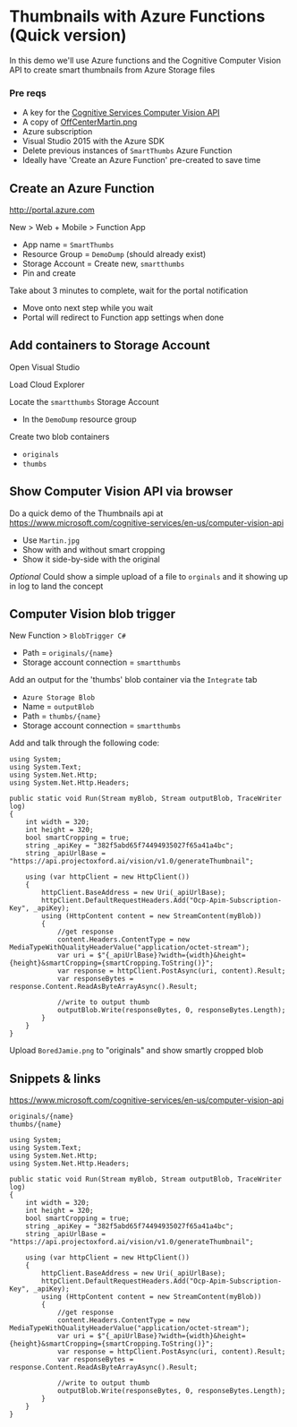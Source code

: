 # Thumbnails with Azure Functions (Quick version)
In this demo we'll use Azure functions and the Cognitive Computer Vision API to create smart thumbnails from Azure Storage files

### Pre reqs
* A key for the [Cognitive Services Computer Vision API](https://www.microsoft.com/cognitive-services/en-us/computer-vision-api)
* A copy of [OffCenterMartin.png](https://raw.githubusercontent.com/martinkearn/Content/master/Blogs/Images/OffCenterMartin.png)
* Azure subscription
* Visual Studio 2015 with the Azure SDK
* Delete previous instances of `SmartThumbs` Azure Function
* Ideally have 'Create an Azure Function' pre-created to save time

## Create an Azure Function
http://portal.azure.com

New > Web + Mobile > Function App
* App name = `SmartThumbs`
* Resource Group = `DemoDump` (should already exist)
* Storage Account = Create new, `smartthumbs`
* Pin and create

Take about 3 minutes to complete, wait for the portal notification
* Move onto next step while you wait
* Portal will redirect to Function app settings when done

## Add containers to Storage Account
Open Visual Studio

Load Cloud Explorer

Locate the `smartthumbs` Storage Account
* In the `DemoDump` resource group

Create two blob containers 
* `originals`
* `thumbs`

## Show Computer Vision API via browser
Do a quick demo of the Thumbnails api at https://www.microsoft.com/cognitive-services/en-us/computer-vision-api
* Use `Martin.jpg`
* Show with and without smart cropping
* Show it side-by-side with the original

_Optional_ Could show a simple upload of a file to `orginals` and it showing up in log to land the concept

## Computer Vision blob trigger
New Function > `BlobTrigger C#`
* Path = `originals/{name}`
* Storage account connection = `smartthumbs`

Add an output for the 'thumbs' blob container via the `Integrate` tab
* `Azure Storage Blob`
* Name = `outputBlob`
* Path = `thumbs/{name}`
* Storage account connection = `smartthumbs`

Add and talk through the following code:

```
using System;
using System.Text;
using System.Net.Http;
using System.Net.Http.Headers;

public static void Run(Stream myBlob, Stream outputBlob, TraceWriter log)
{
    int width = 320;
    int height = 320;
    bool smartCropping = true;
    string _apiKey = "382f5abd65f74494935027f65a41a4bc";
    string _apiUrlBase = "https://api.projectoxford.ai/vision/v1.0/generateThumbnail";
    
    using (var httpClient = new HttpClient())
    {
        httpClient.BaseAddress = new Uri(_apiUrlBase);
        httpClient.DefaultRequestHeaders.Add("Ocp-Apim-Subscription-Key", _apiKey);
        using (HttpContent content = new StreamContent(myBlob))
        {
            //get response
            content.Headers.ContentType = new MediaTypeWithQualityHeaderValue("application/octet-stream");
            var uri = $"{_apiUrlBase}?width={width}&height={height}&smartCropping={smartCropping.ToString()}";
            var response = httpClient.PostAsync(uri, content).Result;
            var responseBytes = response.Content.ReadAsByteArrayAsync().Result;
            
            //write to output thumb
            outputBlob.Write(responseBytes, 0, responseBytes.Length);
        }
    }
}
```

Upload `BoredJamie.png` to "originals" and show smartly cropped blob

## Snippets & links
https://www.microsoft.com/cognitive-services/en-us/computer-vision-api

```
originals/{name}
thumbs/{name}
```

```
using System;
using System.Text;
using System.Net.Http;
using System.Net.Http.Headers;

public static void Run(Stream myBlob, Stream outputBlob, TraceWriter log)
{
    int width = 320;
    int height = 320;
    bool smartCropping = true;
    string _apiKey = "382f5abd65f74494935027f65a41a4bc";
    string _apiUrlBase = "https://api.projectoxford.ai/vision/v1.0/generateThumbnail";
    
    using (var httpClient = new HttpClient())
    {
        httpClient.BaseAddress = new Uri(_apiUrlBase);
        httpClient.DefaultRequestHeaders.Add("Ocp-Apim-Subscription-Key", _apiKey);
        using (HttpContent content = new StreamContent(myBlob))
        {
            //get response
            content.Headers.ContentType = new MediaTypeWithQualityHeaderValue("application/octet-stream");
            var uri = $"{_apiUrlBase}?width={width}&height={height}&smartCropping={smartCropping.ToString()}";
            var response = httpClient.PostAsync(uri, content).Result;
            var responseBytes = response.Content.ReadAsByteArrayAsync().Result;
            
            //write to output thumb
            outputBlob.Write(responseBytes, 0, responseBytes.Length);
        }
    }
}
```
